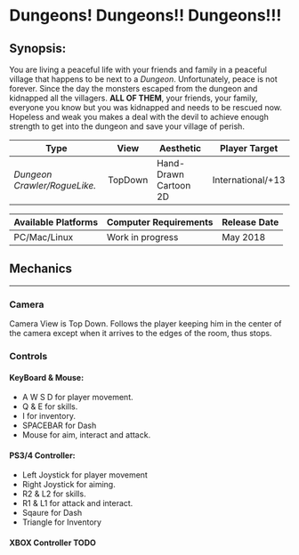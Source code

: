 # Dungeons! Dungeons!! Dungeons!!!

**Synopsis:**
--------
You are living a peaceful life with your friends and family in a peaceful village that happens to be next to a _Dungeon_.
Unfortunately, peace is not forever. Since the day the monsters escaped from the dungeon and kidnapped all the villagers. **ALL OF THEM**, your friends, your family, everyone you know but you was kidnapped and needs to be rescued now. Hopeless and weak you makes a deal with the devil to achieve enough strength to get into the dungeon and save your village of perish.

**Type**|**View**|**Aesthetic**|**Player Target**
---------|--------|-------------|------------------
_Dungeon Crawler/RogueLike._|TopDown|Hand-Drawn Cartoon 2D|International/+13

**Available Platforms**     |      **Computer Requirements**     |    **Release Date**
--------------------------- | ---------------------------------- | -------------------
PC/Mac/Linux| Work in progress|May 2018



## Mechanics
-------
### Camera
Camera View is Top Down. Follows the player keeping him in the center of the camera except when it arrives to the edges of the room, thus stops.

### Controls
#### KeyBoard & Mouse:

* A W S D for player movement.
* Q & E for skills.
* I for inventory.
* SPACEBAR for Dash
* Mouse for aim, interact and attack.

#### PS3/4 Controller:

* Left Joystick for player movement
* Right Joystick for aiming.
* R2 & L2 for skills.
* R1 & L1 for attack and interact.
* Sqaure for Dash
* Triangle for Inventory

#### XBOX Controller TODO




